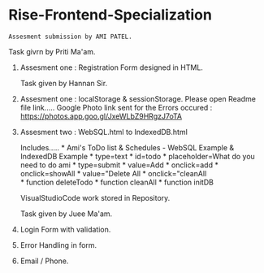 # Rise-Frontend-Specialization



    Assesment submission by AMI PATEL.
    
   
   Task givrn by Priti Ma'am.

1. Assesment one : Registration Form designed in HTML.

   Task given by Hannan Sir.

2. Assesment one : localStorage & sessionStorage.
   Please open Readme file  link.....
   Google Photo link sent for the Errors occured : https://photos.app.goo.gl/JxeWLbZ9HRgzJ7oTA 

3. Assesment two : WebSQL.html to IndexedDB.html
 
     Includes.....
        *  Ami's ToDo list & Schedules - WebSQL Example & IndexedDB Example
        *  type=text * id=todo * placeholder=What do you need to do ami * type=submit * value=Add * onclick=add * onclick=showAll * value="Delete All * onclick="cleanAll  
        *  function deleteTodo *  function cleanAll * function initDB
   
      VisualStudioCode work stored in Repository.
       
    Task given by Juee Ma'am.
    
 4. Login Form with validation.
 5. Error Handling in form.
 6. Email / Phone.

